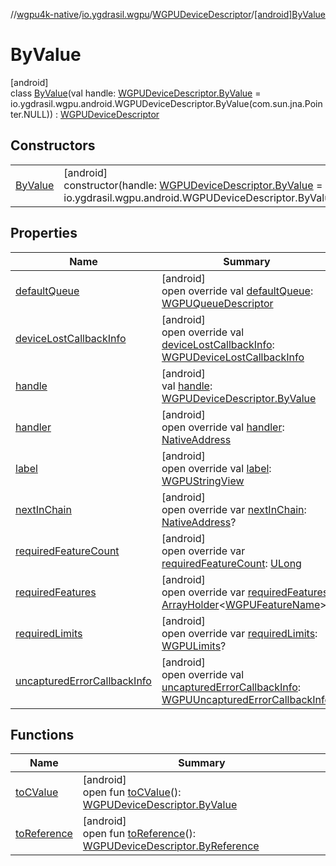//[wgpu4k-native](../../../../index.md)/[io.ygdrasil.wgpu](../../index.md)/[WGPUDeviceDescriptor](../index.md)/[[android]ByValue](index.md)

# ByValue

[android]\
class [ByValue](index.md)(val handle: [WGPUDeviceDescriptor.ByValue](../../../io.ygdrasil.wgpu.android/-w-g-p-u-device-descriptor/-by-value/index.md) = io.ygdrasil.wgpu.android.WGPUDeviceDescriptor.ByValue(com.sun.jna.Pointer.NULL)) : [WGPUDeviceDescriptor](../index.md)

## Constructors

| | |
|---|---|
| [ByValue](-by-value.md) | [android]<br>constructor(handle: [WGPUDeviceDescriptor.ByValue](../../../io.ygdrasil.wgpu.android/-w-g-p-u-device-descriptor/-by-value/index.md) = io.ygdrasil.wgpu.android.WGPUDeviceDescriptor.ByValue(com.sun.jna.Pointer.NULL)) |

## Properties

| Name | Summary |
|---|---|
| [defaultQueue](default-queue.md) | [android]<br>open override val [defaultQueue](default-queue.md): [WGPUQueueDescriptor](../../-w-g-p-u-queue-descriptor/index.md) |
| [deviceLostCallbackInfo](device-lost-callback-info.md) | [android]<br>open override val [deviceLostCallbackInfo](device-lost-callback-info.md): [WGPUDeviceLostCallbackInfo](../../-w-g-p-u-device-lost-callback-info/index.md) |
| [handle](handle.md) | [android]<br>val [handle](handle.md): [WGPUDeviceDescriptor.ByValue](../../../io.ygdrasil.wgpu.android/-w-g-p-u-device-descriptor/-by-value/index.md) |
| [handler](handler.md) | [android]<br>open override val [handler](handler.md): [NativeAddress](../../../ffi/-native-address/index.md) |
| [label](label.md) | [android]<br>open override val [label](label.md): [WGPUStringView](../../-w-g-p-u-string-view/index.md) |
| [nextInChain](next-in-chain.md) | [android]<br>open override var [nextInChain](next-in-chain.md): [NativeAddress](../../../ffi/-native-address/index.md)? |
| [requiredFeatureCount](required-feature-count.md) | [android]<br>open override var [requiredFeatureCount](required-feature-count.md): [ULong](https://kotlinlang.org/api/core/kotlin-stdlib/kotlin/-u-long/index.html) |
| [requiredFeatures](required-features.md) | [android]<br>open override var [requiredFeatures](required-features.md): [ArrayHolder](../../../ffi/-array-holder/index.md)&lt;[WGPUFeatureName](../../-w-g-p-u-feature-name/index.md)&gt;? |
| [requiredLimits](required-limits.md) | [android]<br>open override var [requiredLimits](required-limits.md): [WGPULimits](../../-w-g-p-u-limits/index.md)? |
| [uncapturedErrorCallbackInfo](uncaptured-error-callback-info.md) | [android]<br>open override val [uncapturedErrorCallbackInfo](uncaptured-error-callback-info.md): [WGPUUncapturedErrorCallbackInfo](../../-w-g-p-u-uncaptured-error-callback-info/index.md) |

## Functions

| Name | Summary |
|---|---|
| [toCValue](../[android]to-c-value.md) | [android]<br>open fun [toCValue](../[android]to-c-value.md)(): [WGPUDeviceDescriptor.ByValue](../../../io.ygdrasil.wgpu.android/-w-g-p-u-device-descriptor/-by-value/index.md) |
| [toReference](../to-reference.md) | [android]<br>open fun [toReference](../to-reference.md)(): [WGPUDeviceDescriptor.ByReference](../../../io.ygdrasil.wgpu.android/-w-g-p-u-device-descriptor/-by-reference/index.md) |